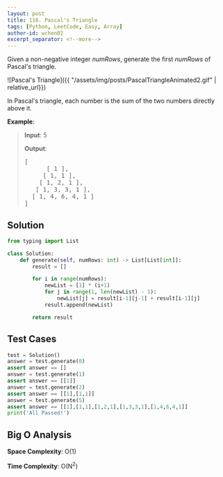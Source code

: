 ```yaml
---
layout: post
title: 118. Pascal's Triangle
tags: [Python, LeetCode, Easy, Array]
author-id: wchen02
excerpt_separator: <!--more-->
---
```


Given a non-negative integer *numRows*, generate the first *numRows* of Pascal's triangle.
<!--more-->
![Pascal's Triangle]({{ "/assets/img/posts/PascalTriangleAnimated2.gif" | relative_url}})

In Pascal's triangle, each number is the sum of the two numbers directly above it.

**Example**:
> **Input**:
> 5
>
> **Output**:
> <pre>
> [
>       [ 1 ],
>      [ 1, 1 ],
>     [ 1, 2, 1 ],
>    [ 1, 3, 3, 1 ],
>   [ 1, 4, 6, 4, 1 ]
> ]
> </pre>

## Solution

```python
from typing import List

class Solution:
    def generate(self, numRows: int) -> List[List[int]]:
        result = []

        for i in range(numRows):
            newList = [1] * (i+1)
            for j in range(1, len(newList) - 1):
                newList[j] = result[i-1][j-1] + result[i-1][j]
            result.append(newList)

        return result
```

## Test Cases

```python
test = Solution()
answer = test.generate(0)
assert answer == []
answer = test.generate(1)
assert answer == [[1]]
answer = test.generate(2)
assert answer == [[1],[1,1]]
answer = test.generate(5)
assert answer == [[1],[1,1],[1,2,1],[1,3,3,1],[1,4,6,4,1]]
print('All Passed!')
```

## Big O Analysis

**Space Complexity**: O(1)

**Time Complexity**: O(N<sup>2</sup>)
